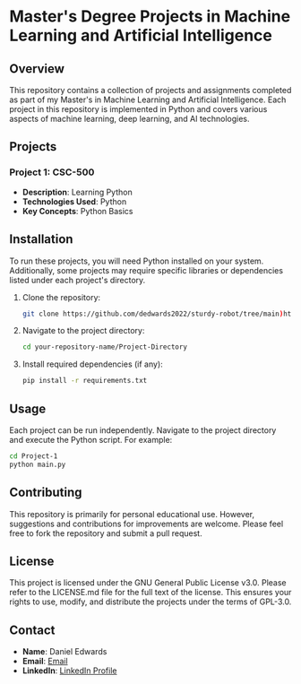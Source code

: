 # Master's Degree Projects in Machine Learning and Artificial Intelligence

## Overview

This repository contains a collection of projects and assignments completed as part of my Master's in Machine Learning and Artificial Intelligence. Each project in this repository is implemented in Python and covers various aspects of machine learning, deep learning, and AI technologies.

## Projects

### Project 1: CSC-500
- **Description**: Learning Python
- **Technologies Used**: Python
- **Key Concepts**: Python Basics


## Installation

To run these projects, you will need Python installed on your system. Additionally, some projects may require specific libraries or dependencies listed under each project's directory.

1. Clone the repository:
   ```bash
   git clone https://github.com/dedwards2022/sturdy-robot/tree/main)https://github.com/dedwards2022/sturdy-robot/tree/main
   ```
2. Navigate to the project directory:
   ```bash
   cd your-repository-name/Project-Directory

3. Install required dependencies (if any):
   ```bash
   pip install -r requirements.txt

## Usage
Each project can be run independently. Navigate to the project directory and execute the Python script. For example:

  ```bash
  cd Project-1
  python main.py
  ```
## Contributing
This repository is primarily for personal educational use. However, suggestions and contributions for improvements are welcome. Please feel free to fork the repository and submit a pull request.

## License
This project is licensed under the GNU General Public License v3.0. Please refer to the LICENSE.md file for the full text of the license. This ensures your rights to use, modify, and distribute the projects under the terms of GPL-3.0.

## Contact

- **Name**: Daniel Edwards
- **Email**: [Email](daniel.edwards2019@outlook.com)
- **LinkedIn**: [LinkedIn Profile](https://www.linkedin.com/in/daniel-edwards-1b20a0240/)


  
